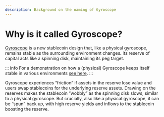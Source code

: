 ```yaml
---
description: Background on the naming of Gyroscope
---
```


# Why is it called Gyroscope?

[Gyroscope](http://gyro.finance/) is a new stablecoin design that, like a physical gyroscope, remains stable as the surrounding environment changes. Its reserve of capital acts like a spinning disk, maintaining its peg target.

::: info
For a demonstration on how a (physical) Gyroscope keeps itself stable in various environments [see here](https://www.youtube.com/watch?v=p9zhP9Bnx-k).
:::

Gyroscope experiences “friction” if assets in the reserve lose value and users swap stablecoins for the underlying reserve assets. Drawing on the reserves makes the stablecoin “wobbly” as the spinning disk slows, similar to a physical gyroscope. But crucially, also like a physical gyroscope, it can be “spun” back up, with high reserve yields and inflows to the stablecoin boosting the reserve.
